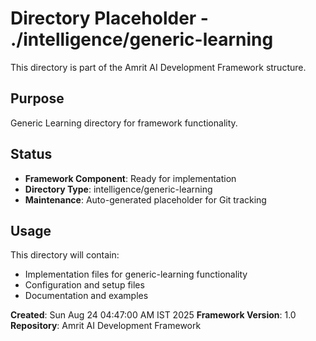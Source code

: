 # Directory Placeholder - ./intelligence/generic-learning

This directory is part of the Amrit AI Development Framework structure.

## Purpose
Generic Learning directory for framework functionality.

## Status
- **Framework Component**: Ready for implementation
- **Directory Type**: intelligence/generic-learning
- **Maintenance**: Auto-generated placeholder for Git tracking

## Usage
This directory will contain:
- Implementation files for generic-learning functionality
- Configuration and setup files
- Documentation and examples

**Created**: Sun Aug 24 04:47:00 AM IST 2025
**Framework Version**: 1.0
**Repository**: Amrit AI Development Framework

